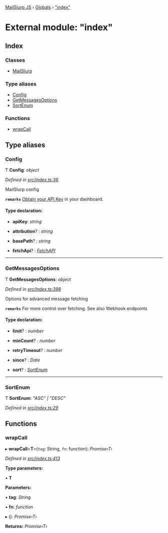 [MailSlurp JS](../README.md) › [Globals](../globals.md) › ["index"](_index_.md)

# External module: "index"

## Index

### Classes

* [MailSlurp](../classes/_index_.mailslurp.md)

### Type aliases

* [Config](_index_.md#config)
* [GetMessagesOptions](_index_.md#getmessagesoptions)
* [SortEnum](_index_.md#sortenum)

### Functions

* [wrapCall](_index_.md#wrapcall)

## Type aliases

###  Config

Ƭ **Config**: *object*

*Defined in [src/index.ts:36](https://github.com/mailslurp/mailslurp-client-ts-js/blob/7141c32/src/index.ts#L36)*

MailSlurp config

**`remarks`** 
[Obtain your API Key](https://app.mailslurp.com) in your dashboard.

#### Type declaration:

* **apiKey**: *string*

* **attribution**? : *string*

* **basePath**? : *string*

* **fetchApi**? : *[FetchAPI](../interfaces/_generated_api_.fetchapi.md)*

___

###  GetMessagesOptions

Ƭ **GetMessagesOptions**: *object*

*Defined in [src/index.ts:398](https://github.com/mailslurp/mailslurp-client-ts-js/blob/7141c32/src/index.ts#L398)*

Options for advanced message fetching

**`remarks`** 
For more control over fetching. See also Webhook endpoints

#### Type declaration:

* **limit**? : *number*

* **minCount**? : *number*

* **retryTimeout**? : *number*

* **since**? : *Date*

* **sort**? : *[SortEnum](_index_.md#sortenum)*

___

###  SortEnum

Ƭ **SortEnum**: *"ASC" | "DESC"*

*Defined in [src/index.ts:29](https://github.com/mailslurp/mailslurp-client-ts-js/blob/7141c32/src/index.ts#L29)*

## Functions

###  wrapCall

▸ **wrapCall**<**T**>(`tag`: String, `fn`: function): *Promise‹T›*

*Defined in [src/index.ts:413](https://github.com/mailslurp/mailslurp-client-ts-js/blob/7141c32/src/index.ts#L413)*

**Type parameters:**

▪ **T**

**Parameters:**

▪ **tag**: *String*

▪ **fn**: *function*

▸ (): *Promise‹T›*

**Returns:** *Promise‹T›*
